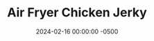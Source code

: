 ---
layout: post
title:  "Air Fryer Chicken Jerky"
date:   2024-02-16 00:00:00 -0500
categories: 
- Recipes
- Finger Foods
permalink: /recipes/chicken-jerky
image: /assets/Food/Finger Food/Jerky/jerky.jpg
ing: jerky-ing
facts: jerky-facts
Prep: 30
Rest: 
Cook: 60
Source1: https://airfryandeat.com/chicken-jerky-in-the-air-fryer/
Source2: 
Description: Chicken jerky is a great high protein snack, and it's way cheaper than buying beef jerky at the store (or use this to make beef jerky too). It's simple to do, just requiring an overnight marinate of thinly sliced chicken breasts, and a few hours of dehydrating. They're spicy, sweet, salty, healthy, and delicious.
Instructions: 
- Thinly slice the chicken, about 1/4 inch thick. Using slightly frozen chicken will make it easier to slice. Mix with the marinade, and let sit in the fridge overnight (covered if in a bowl, or seal the bag).  You can add 1 tbsp (16 g) gochjang into the marinade as well if you like<br><br>

- Remove the excess marinade and add to a parchment lined basket. Air fry at 370F for about 9-10 minutes, or until the chicken just reaches 165F. This is to ensure safety and that all salmonella is cooked off prior to dehydrating.<br><br>

- Switch your air fryer to dehydrate mode at 170F. Cook for an additional 3 hours (flipping halfway), or until you have your desired texture. Store in an air tight container in the fridge
---